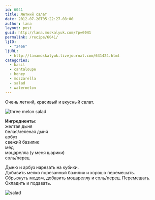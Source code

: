 ```yaml
---
id: 6041
title: Летний салат
date: 2012-07-20T05:22:27-08:00
author: lana
layout: post
guid: http://lana.moskalyuk.com/?p=6041
permalink: /recipe/6041/
ljID:
  - "2466"
ljURL:
  - http://lanamoskalyuk.livejournal.com/631424.html
categories:
  - basil
  - cantaloupe
  - honey
  - mozzarella
  - salad
  - watermelon
---
```

Очень летний, красивый и вкусный салат.

![three melon salad](http://farm9.staticflickr.com/8161/7601720308_326333d1b1_c.jpg) 

**Ингредиенты**:  
желтая дыня  
белая/зеленая дыня  
арбуз  
свежий базилик  
мёд  
моцарелла (у меня шарики)  
соль/перец

Дыню и арбуз нарезать на кубики.  
Добавить мелко порезанный базилик и хорошо перемешать.  
Сбрызнуть медом, добавить моцареллу и соль/перец. Перемешать.  
Охладить и подавать.

![salad](http://farm9.staticflickr.com/8157/7601720826_8d5de68b7b_c.jpg)